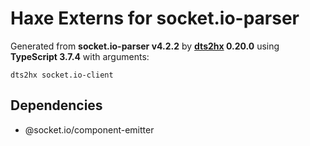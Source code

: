 # Haxe Externs for socket.io-parser

Generated from **socket.io-parser v4.2.2** by **[dts2hx](https://github.com/haxiomic/dts2hx) 0.20.0** using **TypeScript 3.7.4** with arguments:

	dts2hx socket.io-client

## Dependencies
- @socket.io/component-emitter
